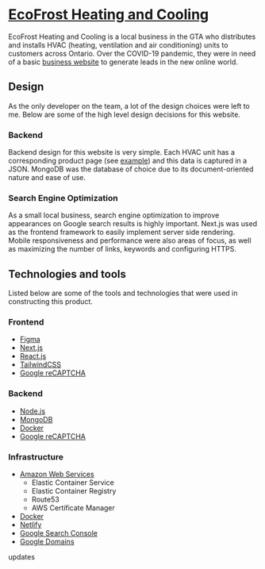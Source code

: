 # [EcoFrost Heating and Cooling](https://ecofrostheating.com/)

EcoFrost Heating and Cooling is a local business in the GTA who distributes and installs HVAC (heating, ventilation and air conditioning) units to customers across Ontario. Over the COVID-19 pandemic, they were in need of a basic [business website](https://www.ecofrostheating.com/) to generate leads in the new online world.

## Design
As the only developer on the team, a lot of the design choices were left to me. Below are some of the high level design decisions for this website.

### Backend
Backend design for this website is very simple. Each HVAC unit has a corresponding product page (see [example](https://www.ecofrostheating.com/furnace/lennox/p/ml196uh045xe24b)) and this data is captured in a JSON. MongoDB was the database of choice due to its document-oriented nature and ease of use.

### Search Engine Optimization
As a small local business, search engine optimization to improve appearances on Google search results is highly important. Next.js was used as the frontend framework to easily implement server side rendering. Mobile responsiveness and performance were also areas of focus, as well as maximizing the number of links, keywords and configuring HTTPS.


## Technologies and tools
Listed below are some of the tools and technologies that were used in constructing this product.

### Frontend
- [Figma](https://www.figma.com/)
- [Next.js](https://nextjs.org/)
- [React.js](https://reactjs.org/)
- [TailwindCSS](https://tailwindcss.com/)
- [Google reCAPTCHA](https://www.google.com/recaptcha/about/)

### Backend
- [Node.js](https://nodejs.org/en/)
- [MongoDB](https://www.mongodb.com/)
- [Docker](https://www.docker.com/)
- [Google reCAPTCHA](https://www.google.com/recaptcha/about/)

### Infrastructure
- [Amazon Web Services](https://aws.amazon.com/)
	- Elastic Container Service
	- Elastic Container Registry
	- Route53
	- AWS Certificate Manager
- [Docker](https://www.docker.com/)
- [Netlify](https://www.netlify.com/)
- [Google Search Console](https://search.google.com/search-console/welcome)
- [Google Domains](https://domains.google.com)


updates
